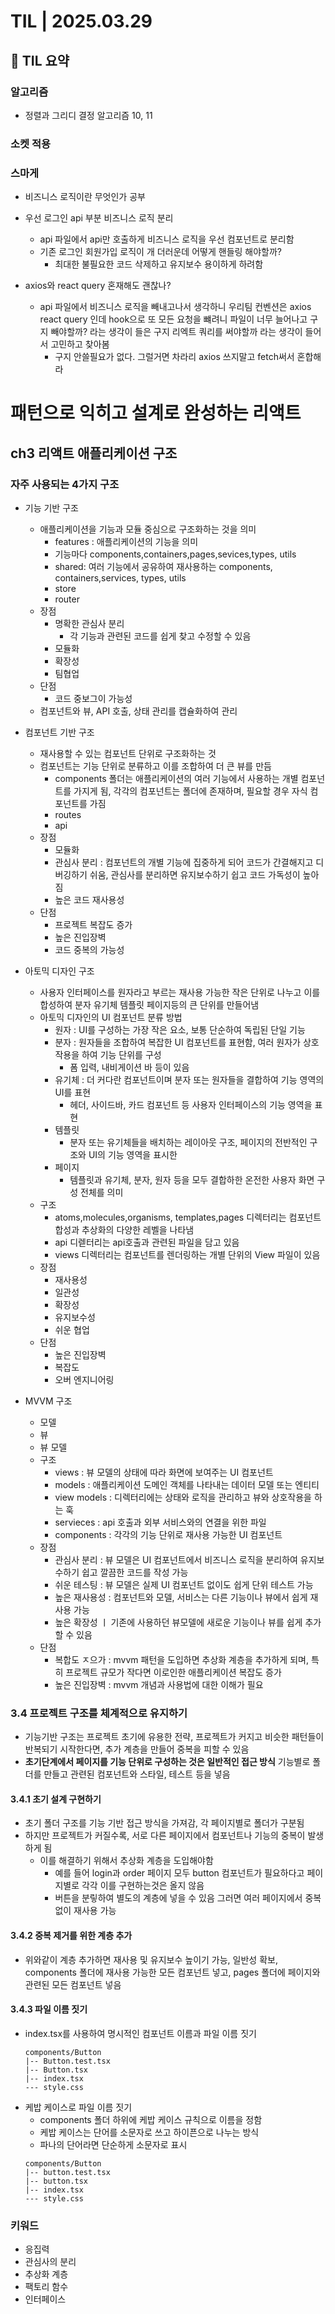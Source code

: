 # TIL | 2025.03.29

## 📌 TIL 요약

### 알고리즘

-   정렬과 그리디 결정 알고리즘 10, 11

### 소켓 적용

### 스마게

-   비즈니스 로직이란 무엇인가 공부
-   우선 로그인 api 부분 비즈니스 로직 분리
    -   api 파일에서 api만 호출하게 비즈니스 로직을 우선 컴포넌트로 분리함
    -   기존 로그인 회원가입 로직이 개 더러운데 어떻게 핸들링 해야할까?
        -   최대한 불필요한 코드 삭제하고 유지보수 용이하게 하려함
-   axios와 react query 혼재해도 괜찮나?

    -   api 파일에서 비즈니스 로직을 빼내고나서 생각하니 우리팀 컨벤션은 axios react query 인데 hook으로 또 모든 요청을 뺴려니 파일이 너무 늘어나고 구지 빼야할까? 라는 생각이 들은 구지 리엑트 쿼리를 써야할까 라는 생각이 들어서 고민하고 찾아봄
        -   구지 안쓸필요가 없다. 그럴거면 차라리 axios 쓰지말고 fetch써서 혼합해라

# 패턴으로 익히고 설계로 완성하는 리액트

## ch3 리액트 애플리케이션 구조

### 자주 사용되는 4가지 구조

-   기능 기반 구조
    -   애플리케이션을 기능과 모듈 중심으로 구조화하는 것을 의미
        -   features : 애플리케이션의 기능을 의미
        -   기능마다 components,containers,pages,sevices,types, utils
        -   shared: 여러 기능에서 공유하여 재사용하는 components, containers,services, types, utils
        -   store
        -   router
    -   장점
        -   명확한 관심사 분리
            -   각 기능과 관련된 코드를 쉽게 찾고 수정할 수 있음
        -   모듈화
        -   확장성
        -   팀협업
    -   단점
        -   코드 중보그이 가능성
    -   컴포넌트와 뷰, API 호출, 상태 관리를 캡슐화하여 관리
-   컴포넌트 기반 구조

    -   재사용할 수 있는 컴포넌트 단위로 구조화하는 것
    -   컴포넌트는 기능 단위로 분류하고 이를 조합하여 더 큰 뷰를 만듬
        -   components 폴더는 애플리케이션의 여러 기능에서 사용하는 개별 컴포넌트를 가지게 됨, 각각의 컴포넌트는 폴더에 존재하며, 필요할 경우 자식 컴포넌트를 가짐
        -   routes
        -   api
    -   장점
        -   모듈화
        -   관심사 분리 : 컴포넌트의 개별 기능에 집중하게 되어 코드가 간결해지고 디버깅하기 쉬움, 관심사를 분리하면 유지보수하기 쉽고 코드 가독성이 높아짐
        -   높은 코드 재사용성
    -   단점
        -   프로젝트 복잡도 증가
        -   높은 진입장벽
        -   코드 중복의 가능성

-   아토믹 디자인 구조
    -   사용자 인터페이스를 원자라고 부르는 재사용 가능한 작은 단위로 나누고 이를 합성하여 분자 유기체 템플릿 페이지등의 큰 단위를 만들어냄
    -   아토믹 디자인의 UI 컴포넌트 분류 방법
        -   원자 : UI를 구성하는 가장 작은 요소, 보통 단순하여 독립된 단일 기능
        -   분자 : 원자들을 조합하여 복잡한 UI 컴포넌트를 표현함, 여러 원자가 상호작용을 하여 기능 단위를 구성
            -   폼 입력, 내비게이션 바 등이 있음
        -   유기체 : 더 커다란 컴포넌트이며 분자 또는 원자들을 결합하여 기능 영역의 UI를 표현
            -   헤더, 사이드바, 카드 컴포넌트 등 사용자 인터페이스의 기능 영역을 표현
        -   템플릿
            -   분자 또는 유기체들을 배치하는 레이아웃 구조, 페이지의 전반적인 구조와 UI의 기능 영역을 표시한
        -   페이지
            -   템플릿과 유기체, 분자, 원자 등을 모두 결합하한 온전한 사용자 화면 구성 전체를 의미
    -   구조
        -   atoms,molecules,organisms, templates,pages 디렉터리는 컴포넌트 합성과 추상화의 다양한 레벨을 나타냄
        -   api 디렏터리는 api호출과 관련된 파일을 담고 있음
        -   views 디렉터리는 컴포넌트를 렌더링하는 개별 단위의 View 파일이 있음
    -   장점
        -   재사용성
        -   일관성
        -   확장성
        -   유지보수성
        -   쉬운 협업
    -   단점
        -   높은 진입장벽
        -   복잡도
        -   오버 엔지니어링
-   MVVM 구조

    -   모델
    -   뷰
    -   뷰 모델
    -   구조
        -   views : 뷰 모델의 상태에 따라 화면에 보여주는 UI 컴포넌트
        -   models : 애플리케이션 도메인 객체를 나타내는 데이터 모델 또는 엔티티
        -   view models : 디렉터리에는 상태와 로직을 관리하고 뷰와 상호작용을 하는 훅
        -   servieces : api 호출과 외부 서비스와의 연결을 위한 파일
        -   components : 각각의 기능 단위로 재사용 가능한 UI 컴포넌트
    -   장점
        -   관심사 분리 : 뷰 모델은 UI 컴포넌트에서 비즈니스 로직을 분리하여 유지보수하기 쉽고 깔끔한 코드를 작성 가능
        -   쉬운 테스팅 : 뷰 모델은 실제 UI 컴포넌트 없이도 쉽게 단위 테스트 가능
        -   높은 재사용성 : 컴포넌트와 모델, 서비스는 다른 기능이나 뷰에서 쉽게 재사용 가능
        -   높은 확장성 ㅣ 기존에 사용하던 뷰모델에 새로운 기능이나 뷰를 쉽게 추가할 수 있음
    -   단점
        -   복합도 ㅈ으가 : mvvm 패턴을 도입하면 추상화 계층을 추가하게 되며, 특히 프로젝트 규모가 작다면 이로인한 애플리케이션 복잡도 증가
        -   높은 진입장벽 : mvvm 개념과 사용법에 대한 이해가 필요

### 3.4 프로젝트 구조를 체계적으로 유지하기

-   기능기반 구조는 프로젝트 초기에 유용한 전략, 프로젝트가 커지고 비슷한 패턴들이 반복되기 시작한다면, 추가 계층을 만들어 중복을 피할 수 있음
-   **초기단계에서 페이지를 기능 단위로 구성하는 것은 일반적인 접근 방식** 기능별로 폴더를 만들고 관련된 컴포넌트와 스타일, 테스트 등을 넣음

#### 3.4.1 초기 설계 구현하기

-   초기 폴더 구조를 기능 기반 접근 방식을 가져감, 각 페이지별로 폴더가 구분됨
-   하지만 프로젝트가 커질수록, 서로 다른 페이지에서 컴포넌트나 기능의 중복이 발생하게 됨
    -   이를 해결하기 위해서 추상화 계층을 도입해야함
        -   예를 들어 login과 order 페이지 모두 button 컴포넌트가 필요하다고 페이지별로 각각 이를 구현하는것은 올지 않음
        -   버튼을 분맇하여 별도의 계층에 넣을 수 있음 그러면 여러 페이지에서 중복 없이 재사용 가능

#### 3.4.2 중복 제거를 위한 계층 추가

-   위와같이 계층 추가하면 재사용 및 유지보수 높이기 가능, 일반성 확보, components 폴더에 재사용 가능한 모든 컴포넌트 넣고, pages 폴더에 페이지와 관련된 모든 컴포넌트 넣음

#### 3.4.3 파일 이름 짓기

-   index.tsx를 사용하여 명시적인 컴포넌트 이름과 파일 이름 짓기
    ```
    components/Button
    |-- Button.test.tsx
    |-- Button.tsx
    |-- index.tsx
    --- style.css
    ```
-   케밥 케이스로 파일 이름 짓기
    -   components 폴더 하위에 케밥 케이스 규칙으로 이름을 정함
    -   케밥 케이스는 단어를 소문자로 쓰고 하이픈으로 나누는 방식
    -   파나의 단어라면 단순하게 소문자로 표시
    ```
    components/Button
    |-- button.test.tsx
    |-- button.tsx
    |-- index.tsx
    --- style.css
    ```

### 키워드

-   응집력
-   관심사의 분리
-   추상화 계층
-   팩토리 함수
-   인터페이스
